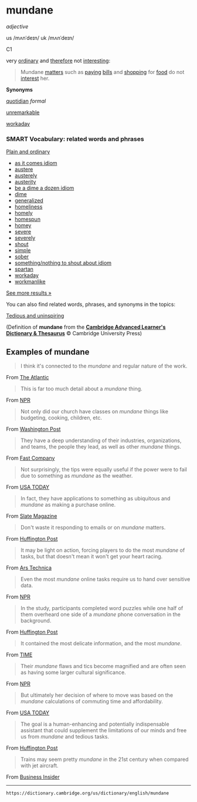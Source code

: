 # mundane

*adjective*

us /mʌnˈdeɪn/
uk /mʌnˈdeɪn/

C1

very [ordinary](https://dictionary.cambridge.org/us/dictionary/english/ordinary "ordinary") and [therefore](https://dictionary.cambridge.org/us/dictionary/english/therefore "therefore") not [interesting](https://dictionary.cambridge.org/us/dictionary/english/interesting "interesting"):

>Mundane [matters](https://dictionary.cambridge.org/us/dictionary/english/matter "matters") such as [paying](https://dictionary.cambridge.org/us/dictionary/english/pay "paying") [bills](https://dictionary.cambridge.org/us/dictionary/english/bill "bills") and [shopping](https://dictionary.cambridge.org/us/dictionary/english/shopping "shopping") for [food](https://dictionary.cambridge.org/us/dictionary/english/food "food") do not [interest](https://dictionary.cambridge.org/us/dictionary/english/interest "interest") her.

**Synonyms**

[quotidian](https://dictionary.cambridge.org/us/dictionary/english/quotidian "meaning of quotidian") *formal*

[unremarkable](https://dictionary.cambridge.org/us/dictionary/english/unremarkable "meaning of unremarkable")

[workaday](https://dictionary.cambridge.org/us/dictionary/english/workaday "meaning of workaday")

### SMART Vocabulary: related words and phrases

[Plain and ordinary](https://dictionary.cambridge.org/us/topics/general-and-specific/plain-and-ordinary/ "Words and phrases related to mundane in the topic Plain and ordinary")

-   [as it comes idiom]( https://dictionary.cambridge.org/us/dictionary/english/as-it-comes?topic=plain-and-ordinary  "as it comes idiom")
-   [austere]( https://dictionary.cambridge.org/us/dictionary/english/austere?topic=plain-and-ordinary  "austere")
-   [austerely]( https://dictionary.cambridge.org/us/dictionary/english/austerely?topic=plain-and-ordinary  "austerely")
-   [austerity]( https://dictionary.cambridge.org/us/dictionary/english/austerity?topic=plain-and-ordinary  "austerity")
-   [be a dime a dozen idiom]( https://dictionary.cambridge.org/us/dictionary/english/be-a-dime-a-dozen?topic=plain-and-ordinary  "be a dime a dozen idiom")
-   [dime]( https://dictionary.cambridge.org/us/dictionary/english/dime?topic=plain-and-ordinary  "dime")
-   [generalized]( https://dictionary.cambridge.org/us/dictionary/english/generalized?topic=plain-and-ordinary  "generalized")
-   [homeliness]( https://dictionary.cambridge.org/us/dictionary/english/homeliness?topic=plain-and-ordinary  "homeliness")
-   [homely]( https://dictionary.cambridge.org/us/dictionary/english/homely?topic=plain-and-ordinary  "homely")
-   [homespun]( https://dictionary.cambridge.org/us/dictionary/english/homespun?topic=plain-and-ordinary  "homespun")
-   [homey]( https://dictionary.cambridge.org/us/dictionary/english/homey?topic=plain-and-ordinary  "homey")
-   [severe]( https://dictionary.cambridge.org/us/dictionary/english/severe?topic=plain-and-ordinary  "severe")
-   [severely]( https://dictionary.cambridge.org/us/dictionary/english/severely?topic=plain-and-ordinary  "severely")
-   [shout]( https://dictionary.cambridge.org/us/dictionary/english/shout?topic=plain-and-ordinary  "shout")
-   [simple]( https://dictionary.cambridge.org/us/dictionary/english/simple?topic=plain-and-ordinary  "simple")
-   [sober]( https://dictionary.cambridge.org/us/dictionary/english/sober?topic=plain-and-ordinary  "sober")
-   [something/nothing to shout about idiom]( https://dictionary.cambridge.org/us/dictionary/english/something-nothing-to-shout-about?topic=plain-and-ordinary  "something/nothing to shout about idiom")
-   [spartan]( https://dictionary.cambridge.org/us/dictionary/english/spartan?topic=plain-and-ordinary  "spartan")
-   [workaday]( https://dictionary.cambridge.org/us/dictionary/english/workaday?topic=plain-and-ordinary  "workaday")
-   [workmanlike]( https://dictionary.cambridge.org/us/dictionary/english/workmanlike?topic=plain-and-ordinary  "workmanlike")

[See more results »](https://dictionary.cambridge.org/us/topics/general-and-specific/plain-and-ordinary/ "Words and phrases related to mundane in the topic Plain and ordinary")

You can also find related words, phrases, and synonyms in the topics:

[Tedious and uninspiring](https://dictionary.cambridge.org/us/topics/interest-and-excitement/tedious-and-uninspiring/ "Words and phrases related to mundane in the topic Tedious and uninspiring")

(Definition of **mundane** from the [**Cambridge Advanced Learner's Dictionary & Thesaurus**](https://dictionary.cambridge.org/us/dictionary/english/ "Cambridge Advanced Learner's Dictionary & Thesaurus") © Cambridge University Press)

## Examples of mundane

>I think it's connected to the _mundane_ and regular nature of the work.

From [The Atlantic](http://www.theatlantic.com/national/archive/2013/04/the-secret-world-of-garbagemen/274536/)

>This is far too much detail about a _mundane_ thing.

From [NPR](http://www.npr.org/templates/story/story.php?storyId=125733228)

>Not only did our church have classes on _mundane_ things like budgeting, cooking, children, etc.

From [Washington Post](http://www.washingtonpost.com/wp-dyn/content/discussion/2010/04/23/DI2010042304224.html)  

>They have a deep understanding of their industries, organizations, and teams, the people they lead, as well as other _mundane_ things.

From [Fast Company](http://www.fastcompany.com/1825733/why-big-picture-only-bosses-are-worst)  

>Not surprisingly, the tips were equally useful if the power were to fail due to something as _mundane_ as the weather.

From [USA TODAY](http://www.usatoday.com/story/tech/news/2016/02/10/amazon-adds-zombie-apocalypse-disclaimer-new-video-game-engine-terms/80183780/)  

>In fact, they have applications to something as ubiquitous and _mundane_ as making a purchase online.

From [Slate Magazine](http://www.slate.com/articles/health_and_science/science/2013/06/online_credit_card_security_the_rsa_algorithm_prime_numbers_and_pierre_fermat.html)  

>Don't waste it responding to emails or on _mundane_ matters.

From [Huffington Post](http://www.huffingtonpost.com/samantha-boardman-md/time-management-tips_b_4296921.html)  

>It may be light on action, forcing players to do the most _mundane_ of tasks, but that doesn't mean it won't get your heart racing.

From [Ars Technica](http://arstechnica.com/gaming/2010/02/most-anticipated-games-list/)  

>Even the most _mundane_ online tasks require us to hand over sensitive data.

From [NPR](http://www.npr.org/2013/12/14/251031687/tug-of-authority-over-legal-gap-in-online-privacy)  

>In the study, participants completed word puzzles while one half of them overheard one side of a _mundane_ phone conversation in the background.

From [Huffington Post](http://www.huffingtonpost.com/belle-beth-cooper/8-surprising-ways-music-a_b_4353122.html)  

>It contained the most delicate information, and the most _mundane_.

From [TIME](http://entertainment.time.com/2013/06/07/prism-of-interest-how-tv-drama-anticipated-the-data-mining-news/)  

>Their _mundane_ flaws and tics become magnified and are often seen as having some larger cultural significance.

From [NPR](http://www.npr.org/sections/codeswitch/2013/05/09/181665776/on-behalf-of-blank-people-everywhere)  

>But ultimately her decision of where to move was based on the _mundane_ calculations of commuting time and affordability.

From [USA TODAY](http://www.usatoday.com/story/news/nation/2014/08/30/gay-neighborhoods-diminishing/14681713/)  

>The goal is a human-enhancing and potentially indispensable assistant that could supplement the limitations of our minds and free us from _mundane_ and tedious tasks.

From [Huffington Post](http://www.huffingtonpost.com/2013/01/22/siri-do-engine-apple-iphone_n_2499165.html)  

>Trains may seem pretty _mundane_ in the 21st century when compared with jet aircraft.

From [Business Insider](http://www.businessinsider.com/these-armored-trains-of-world-wars-i-and-ii-2015-12)

---
`https://dictionary.cambridge.org/us/dictionary/english/mundane`